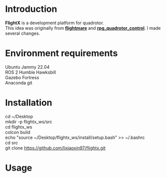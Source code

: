 Introduction
============
**FlightX** is a development platform for quadrotor.  
This idea was originally from **[flightmare](https://github.com/uzh-rpg/flightmare)** and **[rpg_quadrotor_control](https://github.com/uzh-rpg/rpg_quadrotor_control)**. I made several changes.

Environment requirements
========================
Ubuntu Jammy 22.04  
ROS 2 Humble Hawksbill  
Gazebo Fortress  
Anaconda
git

Installation
============
cd ~/Desktop  
mkdir -p flightx_ws/src  
cd flightx_ws  
colcon build  
echo "source ~/Desktop/flightx_ws/install/setup.bash" >> ~/.bashrc  
cd src  
git clone https://github.com/lixiaoxin97/flightx.git  

Usage
=====
